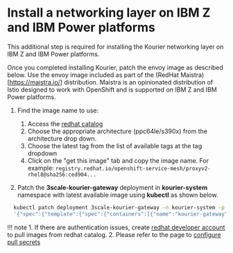 # Install a networking layer on IBM Z and IBM Power platforms

This additional step is required for installing the Kourier networking layer on IBM Z and IBM Power platforms.

Once you completed installing Kourier,  patch the envoy image as described below. Use the envoy image included as part of the (RedHat Maistra)[https://maistra.io/] distribution. Maistra is an opinionated distribution of Istio designed to work with OpenShift and is supported on IBM Z and IBM Power platforms.

1. Find the image name to use:  
   1. Access the [redhat catalog](https://catalog.redhat.com/software/containers/openshift-service-mesh/proxyv2-rhel8/5d2cda455a134672890f640a) 
   1.  Choose the appropriate architecture (ppc64le/s390x) from the architecture drop down. 
   1. Choose the latest tag from the list of available tags at the tag dropdown
   1. Click on the "get this image" tab and copy the image name. For example: `registry.redhat.io/openshift-service-mesh/proxyv2-rhel8@sha256:ced904...`

2. Patch the **3scale-kourier-gateway**  deployment in **kourier-system** namespace with latest available image using **kubectl** as shown below.

  ```bash
    kubectl patch deployment 3scale-kourier-gateway -n kourier-system -p \
    '{"spec":{"template":{"spec":{"containers":[{"name":"kourier-gateway" "image":"<the proxyv2 image name>"}]}}}}'
  ```

!!! note
    1. If there are authentication issues, create [redhat developer account](developers.redhat.com/register) to pull images from redhat catalog. 
    2. Please refer to the page to [configure pull secrets](https://kubernetes.io/docs/tasks/configure-pod-container/configure-service-account/#add-imagepullsecrets-to-a-service-account)